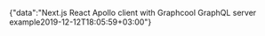 {"data":"Next.js React Apollo client with Graphcool GraphQL server example2019-12-12T18:05:59+03:00"}
